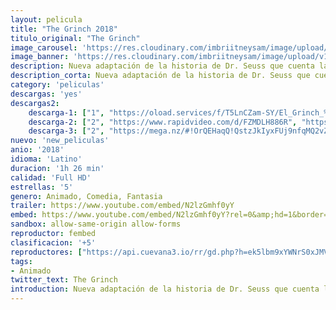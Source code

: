 ```yaml
---
layout: pelicula
title: "The Grinch 2018"
titulo_original: "The Grinch"
image_carousel: 'https://res.cloudinary.com/imbriitneysam/image/upload/v1544584698/grinch-poster-min.jpg'
image_banner: 'https://res.cloudinary.com/imbriitneysam/image/upload/v1544584699/grinch-banner-min.jpg'
description: Nueva adaptación de la historia de Dr. Seuss que cuenta la historia de un cínico cascarrabias que se propone robar la Navidad hasta que el desbordante espíritu navideño de una niña le intenta hacer cambiar de opinión.
description_corta: Nueva adaptación de la historia de Dr. Seuss que cuenta la historia de un cínico cascarrabias que se propone robar la Navidad hasta que el desbordante espíritu navideño de una niña le intenta hacer cambiar de opinión.
category: 'peliculas'
descargas: 'yes'
descargas2:
    descarga-1: ["1", "https://oload.services/f/T5LnCZam-SY/El_Grinch_%282018%29", "https://www.google.com/s2/favicons?domain=openload.co","OpenLoad","https://res.cloudinary.com/imbriitneysam/image/upload/v1541473684/mexico.png", "Latino", "Full HD"]
    descarga-2: ["2", "https://www.rapidvideo.com/d/FZMDLH886R", "https://www.google.com/s2/favicons?domain=www.rapidvideo.com","RapidVideo","https://res.cloudinary.com/imbriitneysam/image/upload/v1541473684/mexico.png", "Latino", "Full HD"]
    descarga-3: ["2", "https://mega.nz/#!OrQEHaqQ!QstzJkIyxFUj9nfqMQ2vZMGxgnsGFPF4FwZVzzTIAqM", "https://www.google.com/s2/favicons?domain=mega.nz","Mega","https://res.cloudinary.com/imbriitneysam/image/upload/v1541473684/mexico.png", "Latino", "Full HD"]
nuevo: 'new_peliculas'
anio: '2018'
idioma: 'Latino'
duracion: '1h 26 min'
calidad: 'Full HD'
estrellas: '5'
genero: Animado, Comedia, Fantasia
trailer: https://www.youtube.com/embed/N2lzGmhf0yY
embed: https://www.youtube.com/embed/N2lzGmhf0yY?rel=0&amp;hd=1&border=0&wmode=opaque&enablejsapi=1&modestbranding=1&controls=1&showinfo=1
sandbox: allow-same-origin allow-forms
reproductor: fembed
clasificacion: '+5'
reproductores: ["https://api.cuevana3.io/rr/gd.php?h=ek5lbm9xYWNrS0xJMVp5b21KREk0dFBLbjVkaHhkRGdrOG1jbnBpUnhhS1ZxV3hucGJyVXZKeklaSVdWcXJ1bTBiQi9hSnlhdDlhdnNaS2hvN0dtNTdXU3FadVkyUT09"]
tags:
- Animado
twitter_text: The Grinch
introduction: Nueva adaptación de la historia de Dr. Seuss que cuenta la historia de un cínico cascarrabias que se propone robar la Navidad hasta que el desbordante espíritu navideño de una niña le intenta hacer cambiar de opinión.
---
```












